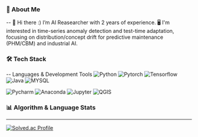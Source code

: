 ### 📍 About Me
--
👋 Hi there :) I’m AI Reasearcher with 2 years of experience.
🖥 I'm interested in time-series anomaly detection and test-time adaptation, focusing on distribution/concept drift for predictive maintenance (PHM/CBM) and industrial AI.


### 🛠 Tech Stack
--
Languages & Development Tools
![Python](https://img.shields.io/badge/Python-3776AB?style=flat&logo=Python&logoColor=white)
![Pytorch](https://img.shields.io/badge/Pytorch-EE4C2C?style=flat&logo=Pytorch&logoColor=white)
![Tensorflow](https://img.shields.io/badge/Tensorflow-FF6F00?style=flat&logo=Tensorflow&logoColor=white)
![Java](https://img.shields.io/badge/Java-F7DF1E?style=flat&logo=Java&logoColor=white)
![MYSQL](https://img.shields.io/badge/MYSQL-4479A1?style=flat&logo=MYSQL&logoColor=white)

![Pycharm](https://img.shields.io/badge/Pycharm-000000?style=flat&logo=Pycharm&logoColor=white)
![Anaconda](https://img.shields.io/badge/Anaconda-44A833?style=flat&logo=Anaconda&logoColor=white)
![Jupyter](https://img.shields.io/badge/Jupyter-F37626?style=flat&logo=Jupyter&logoColor=white)
![QGIS](https://img.shields.io/badge/QGIS-589632?style=flat&logo=QGIS&logoColor=white)



### 📊 Algorithm & Language Stats
---
[![Solved.ac Profile](http://mazassumnida.wtf/api/v2/generate_badge?boj=wnzk99)](https://solved.ac/wnzk99/)
